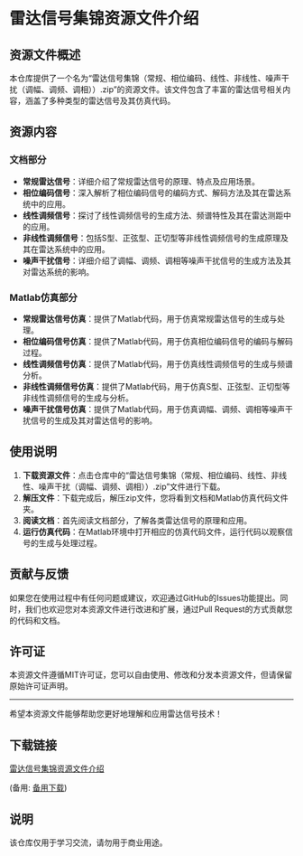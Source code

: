# 雷达信号集锦资源文件介绍

## 资源文件概述

本仓库提供了一个名为“雷达信号集锦（常规、相位编码、线性、非线性、噪声干扰（调幅、调频、调相））.zip”的资源文件。该文件包含了丰富的雷达信号相关内容，涵盖了多种类型的雷达信号及其仿真代码。

## 资源内容

### 文档部分
- **常规雷达信号**：详细介绍了常规雷达信号的原理、特点及应用场景。
- **相位编码信号**：深入解析了相位编码信号的编码方式、解码方法及其在雷达系统中的应用。
- **线性调频信号**：探讨了线性调频信号的生成方法、频谱特性及其在雷达测距中的应用。
- **非线性调频信号**：包括S型、正弦型、正切型等非线性调频信号的生成原理及其在雷达系统中的应用。
- **噪声干扰信号**：详细介绍了调幅、调频、调相等噪声干扰信号的生成方法及其对雷达系统的影响。

### Matlab仿真部分
- **常规雷达信号仿真**：提供了Matlab代码，用于仿真常规雷达信号的生成与处理。
- **相位编码信号仿真**：提供了Matlab代码，用于仿真相位编码信号的编码与解码过程。
- **线性调频信号仿真**：提供了Matlab代码，用于仿真线性调频信号的生成与频谱分析。
- **非线性调频信号仿真**：提供了Matlab代码，用于仿真S型、正弦型、正切型等非线性调频信号的生成与分析。
- **噪声干扰信号仿真**：提供了Matlab代码，用于仿真调幅、调频、调相等噪声干扰信号的生成及其对雷达信号的影响。

## 使用说明

1. **下载资源文件**：点击仓库中的“雷达信号集锦（常规、相位编码、线性、非线性、噪声干扰（调幅、调频、调相））.zip”文件进行下载。
2. **解压文件**：下载完成后，解压zip文件，您将看到文档和Matlab仿真代码文件夹。
3. **阅读文档**：首先阅读文档部分，了解各类雷达信号的原理和应用。
4. **运行仿真代码**：在Matlab环境中打开相应的仿真代码文件，运行代码以观察信号的生成与处理过程。

## 贡献与反馈

如果您在使用过程中有任何问题或建议，欢迎通过GitHub的Issues功能提出。同时，我们也欢迎您对本资源文件进行改进和扩展，通过Pull Request的方式贡献您的代码和文档。

## 许可证

本资源文件遵循MIT许可证，您可以自由使用、修改和分发本资源文件，但请保留原始许可证声明。

---

希望本资源文件能够帮助您更好地理解和应用雷达信号技术！

## 下载链接
[雷达信号集锦资源文件介绍](https://pan.quark.cn/s/4f23e906bd49) 

(备用: [备用下载](https://pan.baidu.com/s/1RtlVUCMXrQ0K5OhhkeCezA?pwd=1234))

## 说明

该仓库仅用于学习交流，请勿用于商业用途。
